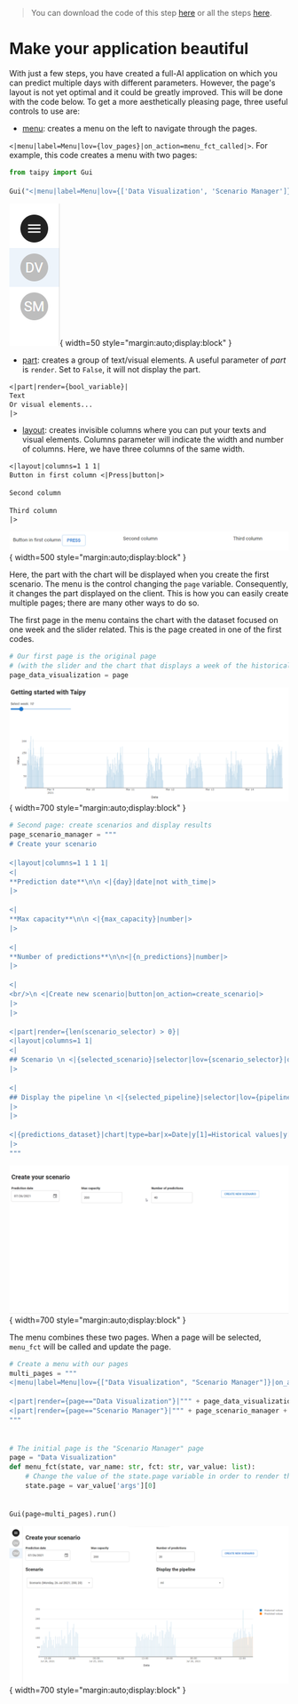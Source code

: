 > You can download the code of this step [here](../src/step_10.py) or all the steps [here](https://github.com/Avaiga/taipy-getting-started/tree/develop/src).

# Make your application beautiful

With just a few steps, you have created a full-AI application on which you can predict multiple days with different parameters. However, the page's layout is not yet optimal and it could be greatly improved. This will be done with the code below. To get a more aesthetically pleasing page, three useful controls to use are:

- [menu](https://didactic-broccoli-7da2dfd5.pages.github.io/manuals/gui/viselements/menu/): creates a menu on the left to navigate through the pages.

`<|menu|label=Menu|lov={lov_pages}|on_action=menu_fct_called|>`. For example, this code creates a menu with two pages:

```python
from taipy import Gui

Gui("<|menu|label=Menu|lov={['Data Visualization', 'Scenario Manager']}|>").run()
```

![Menu](menu.png){ width=50 style="margin:auto;display:block" }



- [part](https://didactic-broccoli-7da2dfd5.pages.github.io/manuals/gui/viselements/part/): creates a group of text/visual elements. A useful parameter of *part* is `render`. Set to `False`, it will not display the part.

```
<|part|render={bool_variable}|
Text
Or visual elements...
|>
```

- [layout](https://didactic-broccoli-7da2dfd5.pages.github.io/manuals/gui/viselements/layout/): creates invisible columns where you can put your texts and visual elements. Columns parameter will indicate the width and number of columns. Here, we have three columns of the same width.

```
<|layout|columns=1 1 1|
Button in first column <|Press|button|>

Second column

Third column
|>
```

![Layout](layout.png){ width=500 style="margin:auto;display:block" }


Here, the part with the chart will be displayed when you create the first scenario. The menu is the control changing the `page` variable. Consequently, it changes the part displayed on the client. This is how you can easily create multiple pages; there are many other ways to do so.

The first page in the menu contains the chart with the dataset focused on one week and the slider related. This is the page created in one of the first codes.

```python
# Our first page is the original page
# (with the slider and the chart that displays a week of the historical data)
page_data_visualization = page
```

![Data Visualization](data_visualization.png){ width=700 style="margin:auto;display:block" }


```python
# Second page: create scenarios and display results
page_scenario_manager = """
# Create your scenario

<|layout|columns=1 1 1 1|
<|
**Prediction date**\n\n <|{day}|date|not with_time|>
|>

<|
**Max capacity**\n\n <|{max_capacity}|number|>
|>

<|
**Number of predictions**\n\n<|{n_predictions}|number|>
|>

<|
<br/>\n <|Create new scenario|button|on_action=create_scenario|>
|>
|>

<|part|render={len(scenario_selector) > 0}|
<|layout|columns=1 1|
<|
## Scenario \n <|{selected_scenario}|selector|lov={scenario_selector}|dropdown|>
|>

<|
## Display the pipeline \n <|{selected_pipeline}|selector|lov={pipeline_selector}|dropdown|>
|>
|>

<|{predictions_dataset}|chart|type=bar|x=Date|y[1]=Historical values|y[2]=Predicted values|height=80%|width=100%|>
|>
"""
```

![Scenario Manager](scenario_manager.gif){ width=700 style="margin:auto;display:block" }


The menu combines these two pages. When a page will be selected, `menu_fct` will be called and update the page.

```python
# Create a menu with our pages
multi_pages = """
<|menu|label=Menu|lov={["Data Visualization", "Scenario Manager"]}|on_action=menu_fct|>

<|part|render={page=="Data Visualization"}|""" + page_data_visualization + """|>
<|part|render={page=="Scenario Manager"}|""" + page_scenario_manager + """|>
"""


# The initial page is the "Scenario Manager" page
page = "Data Visualization"
def menu_fct(state, var_name: str, fct: str, var_value: list):
    # Change the value of the state.page variable in order to render the correct page
    state.page = var_value['args'][0]


Gui(page=multi_pages).run()
```

![Multi Pages](multi_pages.png){ width=700 style="margin:auto;display:block" }


